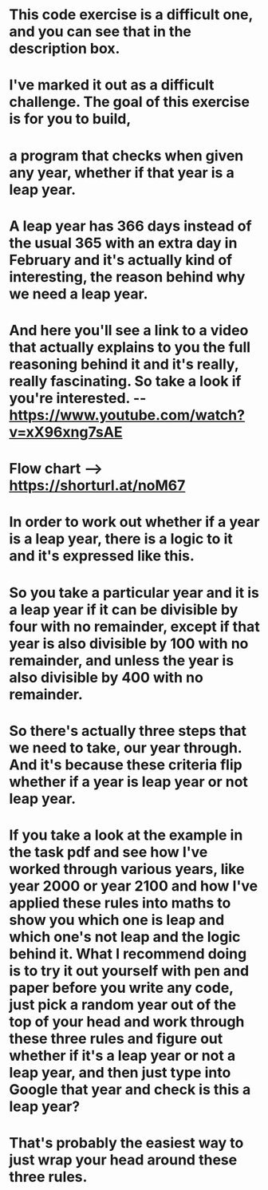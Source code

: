 # This code exercise is a difficult one, and you can see that in the description box.
# I've marked it out as a difficult challenge. The goal of this exercise is for you to build,
# a program that checks when given any year, whether if that year is a leap year.
# A leap year has 366 days instead of the usual 365 with an extra day in February and it's actually kind of interesting, the reason behind why we need a leap year.
# And here you'll see a link to a video that actually explains to you the full reasoning behind it and it's really, really fascinating. So take a look if you're interested. -- https://www.youtube.com/watch?v=xX96xng7sAE

# Flow chart --> https://shorturl.at/noM67
# In order to work out whether if a year is a leap year, there is a logic to it and it's expressed like this.
# So you take a particular year and it is a leap year if it can be divisible by four with no remainder, except if that year is also divisible by 100 with no remainder, and unless the year is also divisible by 400 with no remainder.
# So there's actually three steps that we need to take, our year through. And it's because these criteria flip whether if a year is leap year or not leap year.
# If you take a look at the example in the task pdf and see how I've worked through various years, like year 2000 or year 2100 and how I've applied these rules into maths to show you which one is leap and which one's not leap and the logic behind it. What I recommend doing is to try it out yourself with pen and paper before you write any code, just pick a random year out of the top of your head and work through these three rules and figure out whether if it's a leap year or not a leap year, and then just type into Google that year and check is this a leap year? 
# That's probably the easiest way to just wrap your head around these three rules.